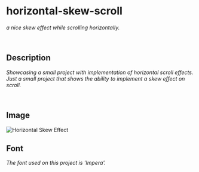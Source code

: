 # horizontal-skew-scroll
_a nice skew effect while scrolling horizontally._

<br>

## Description
_Showcasing a small project with implementation of horizontal scroll effects. Just a small project that shows the ability to implement a skew effect on scroll._

<br>

## Image

![](showcase.gif "Horizontal Skew Effect")

## Font

_The font used on this project is 'Impera'._
